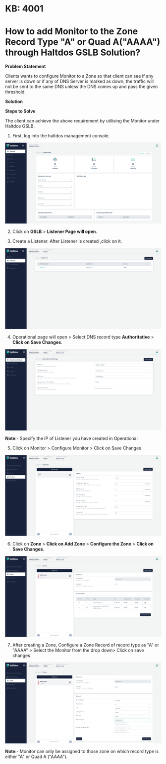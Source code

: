 # KB: 4001

# How to add Monitor to the Zone Record Type "A" or Quad A("AAAA") through Haltdos GSLB Solution?

**Problem Statement**

Clients wants to configure Monitor to a Zone so that client can see if any server is down or if any of DNS Server is marked as down, the traffic will not be sent to the same DNS unless the DNS comes up and pass the given threshold.  

**Solution**

**Steps to Solve**

The client can achieve the above requirement by utilising the Monitor under Haltdos GSLB.

1. First, log into the haltdos management console.

![​kb-4001](/img/gslb/kb/v2/overview_kb_4001_1.png)

2. Click on **GSLB** > **Listener Page will open**.

3. Create a Listener. After Listener is created ,click on it.

![kb-4001](/img/gslb/kb/v2/listener_kb_4001_2.png)

4. Operational page will open > Select DNS record type **Authoritative** > **Click on Save Changes**.

![kb-4001](/img/gslb/kb/v2/operational_kb_4001_3.png)

**Note**:- Specify the IP of Listener you have created in Operational 

5. Click on Monitor > Configure Monitor > Click on Save Changes

![kb-4001](/img/gslb/kb/v2/monitors_kb_4001_4.png)

6. Click on **Zone** > **Click on Add Zone** > **Configure the Zone** > **Click on Save Changes**. 

![kb-4001](/img/gslb/kb/v2/zone_kb_4001_5.png)

7. After creating a Zone, Configure a Zone Record of record type as "A" or "AAAA" > Select the Monitor from the drop down> Click on save changes 

![](/img/gslb/kb/v2/zone_kb_4001_6.png)

**Note**:- Monitor can only be assigned to those zone on which record type is either "A" or Quad A ("AAAA").
​
